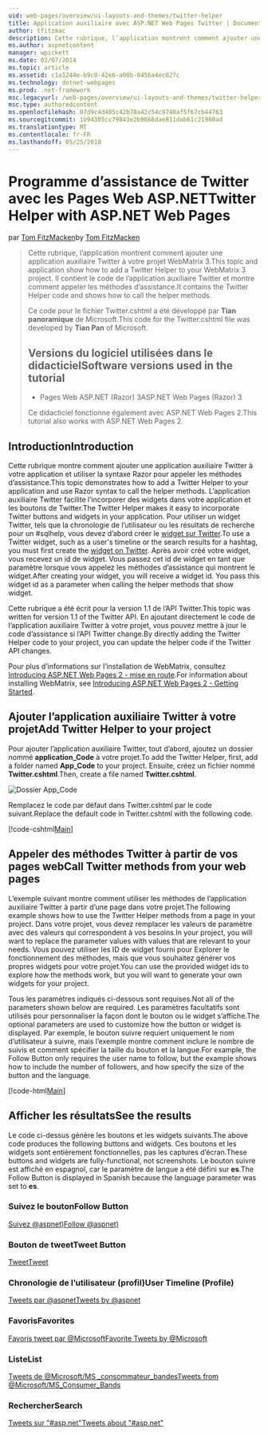 ```yaml
---
uid: web-pages/overview/ui-layouts-and-themes/twitter-helper
title: Application auxiliaire avec ASP.NET Web Pages Twitter | Documents Microsoft
author: tfitzmac
description: Cette rubrique, l’application montrent comment ajouter une application auxiliaire Twitter à votre projet WebMatrix 3. Il contient le code de l’application auxiliaire Twitter et montre comment appeler l’application d’assistance...
ms.author: aspnetcontent
manager: wpickett
ms.date: 02/07/2014
ms.topic: article
ms.assetid: c1a1244e-b9c8-42e6-a00b-8456a4ec027c
ms.technology: dotnet-webpages
ms.prod: .net-framework
msc.legacyurl: /web-pages/overview/ui-layouts-and-themes/twitter-helper
msc.type: authoredcontent
ms.openlocfilehash: 07d9c4d485c42b78a42c54c9740af5f67cb44763
ms.sourcegitcommit: 1b94305cc79843e2b0866dae811dab61c21980ad
ms.translationtype: MT
ms.contentlocale: fr-FR
ms.lasthandoff: 05/25/2018
---
```

<a name="twitter-helper-with-aspnet-web-pages"></a><span data-ttu-id="c1190-104">Programme d’assistance de Twitter avec les Pages Web ASP.NET</span><span class="sxs-lookup"><span data-stu-id="c1190-104">Twitter Helper with ASP.NET Web Pages</span></span>
====================
<span data-ttu-id="c1190-105">par [Tom FitzMacken](https://github.com/tfitzmac)</span><span class="sxs-lookup"><span data-stu-id="c1190-105">by [Tom FitzMacken](https://github.com/tfitzmac)</span></span>

> <span data-ttu-id="c1190-106">Cette rubrique, l’application montrent comment ajouter une application auxiliaire Twitter à votre projet WebMatrix 3.</span><span class="sxs-lookup"><span data-stu-id="c1190-106">This topic and application show how to add a Twitter Helper to your WebMatrix 3 project.</span></span> <span data-ttu-id="c1190-107">Il contient le code de l’application auxiliaire Twitter et montre comment appeler les méthodes d’assistance.</span><span class="sxs-lookup"><span data-stu-id="c1190-107">It contains the Twitter Helper code and shows how to call the helper methods.</span></span>
> 
> <span data-ttu-id="c1190-108">Ce code pour le fichier Twitter.cshtml a été développé par **Tian panoramique** de Microsoft.</span><span class="sxs-lookup"><span data-stu-id="c1190-108">This code for the Twitter.cshtml file was developed by **Tian Pan** of Microsoft.</span></span>
> 
> ## <a name="software-versions-used-in-the-tutorial"></a><span data-ttu-id="c1190-109">Versions du logiciel utilisées dans le didacticiel</span><span class="sxs-lookup"><span data-stu-id="c1190-109">Software versions used in the tutorial</span></span>
> 
> 
> - <span data-ttu-id="c1190-110">Pages Web ASP.NET (Razor) 3</span><span class="sxs-lookup"><span data-stu-id="c1190-110">ASP.NET Web Pages (Razor) 3</span></span>
>   
> 
> <span data-ttu-id="c1190-111">Ce didacticiel fonctionne également avec ASP.NET Web Pages 2.</span><span class="sxs-lookup"><span data-stu-id="c1190-111">This tutorial also works with ASP.NET Web Pages 2.</span></span>


## <a name="introduction"></a><span data-ttu-id="c1190-112">Introduction</span><span class="sxs-lookup"><span data-stu-id="c1190-112">Introduction</span></span>

<span data-ttu-id="c1190-113">Cette rubrique montre comment ajouter une application auxiliaire Twitter à votre application et utiliser la syntaxe Razor pour appeler les méthodes d’assistance.</span><span class="sxs-lookup"><span data-stu-id="c1190-113">This topic demonstrates how to add a Twitter Helper to your application and use Razor syntax to call the helper methods.</span></span> <span data-ttu-id="c1190-114">L’application auxiliaire Twitter facilite l’incorporer des widgets dans votre application et les boutons de Twitter.</span><span class="sxs-lookup"><span data-stu-id="c1190-114">The Twitter Helper makes it easy to incorporate Twitter buttons and widgets in your application.</span></span> <span data-ttu-id="c1190-115">Pour utiliser un widget Twitter, tels que la chronologie de l’utilisateur ou les résultats de recherche pour un #sqlhelp, vous devez d’abord créer le [widget sur Twitter](https://twitter.com/settings/widgets).</span><span class="sxs-lookup"><span data-stu-id="c1190-115">To use a Twitter widget, such as a user's timeline or the search results for a hashtag, you must first create the [widget on Twitter](https://twitter.com/settings/widgets).</span></span> <span data-ttu-id="c1190-116">Après avoir créé votre widget, vous recevez un id de widget. Vous passez cet id de widget en tant que paramètre lorsque vous appelez les méthodes d’assistance qui montrent le widget.</span><span class="sxs-lookup"><span data-stu-id="c1190-116">After creating your widget, you will receive a widget id. You pass this widget id as a parameter when calling the helper methods that show widget.</span></span>

<span data-ttu-id="c1190-117">Cette rubrique a été écrit pour la version 1.1 de l’API Twitter.</span><span class="sxs-lookup"><span data-stu-id="c1190-117">This topic was written for version 1.1 of the Twitter API.</span></span> <span data-ttu-id="c1190-118">En ajoutant directement le code de l’application auxiliaire Twitter à votre projet, vous pouvez mettre à jour le code d’assistance si l’API Twitter change.</span><span class="sxs-lookup"><span data-stu-id="c1190-118">By directly adding the Twitter Helper code to your project, you can update the helper code if the Twitter API changes.</span></span>

<span data-ttu-id="c1190-119">Pour plus d’informations sur l’installation de WebMatrix, consultez [Introducing ASP.NET Web Pages 2 - mise en route](../getting-started/introducing-aspnet-web-pages-2/getting-started.md).</span><span class="sxs-lookup"><span data-stu-id="c1190-119">For information about installing WebMatrix, see [Introducing ASP.NET Web Pages 2 - Getting Started](../getting-started/introducing-aspnet-web-pages-2/getting-started.md).</span></span>

## <a name="add-twitter-helper-to-your-project"></a><span data-ttu-id="c1190-120">Ajouter l’application auxiliaire Twitter à votre projet</span><span class="sxs-lookup"><span data-stu-id="c1190-120">Add Twitter Helper to your project</span></span>

<span data-ttu-id="c1190-121">Pour ajouter l’application auxiliaire Twitter, tout d’abord, ajoutez un dossier nommé **application\_Code** à votre projet.</span><span class="sxs-lookup"><span data-stu-id="c1190-121">To add the Twitter Helper, first, add a folder named **App\_Code** to your project.</span></span> <span data-ttu-id="c1190-122">Ensuite, créez un fichier nommé **Twitter.cshtml**.</span><span class="sxs-lookup"><span data-stu-id="c1190-122">Then, create a file named **Twitter.cshtml**.</span></span>

![Dossier App_Code](twitter-helper/_static/image1.png)

<span data-ttu-id="c1190-124">Remplacez le code par défaut dans Twitter.cshtml par le code suivant.</span><span class="sxs-lookup"><span data-stu-id="c1190-124">Replace the default code in Twitter.cshtml with the following code.</span></span>

[!code-cshtml[Main](twitter-helper/samples/sample1.cshtml)]

## <a name="call-twitter-methods-from-your-web-pages"></a><span data-ttu-id="c1190-125">Appeler des méthodes Twitter à partir de vos pages web</span><span class="sxs-lookup"><span data-stu-id="c1190-125">Call Twitter methods from your web pages</span></span>

<span data-ttu-id="c1190-126">L’exemple suivant montre comment utiliser les méthodes de l’application auxiliaire Twitter à partir d’une page dans votre projet.</span><span class="sxs-lookup"><span data-stu-id="c1190-126">The following example shows how to use the Twitter Helper methods from a page in your project.</span></span> <span data-ttu-id="c1190-127">Dans votre projet, vous devez remplacer les valeurs de paramètre avec des valeurs qui correspondent à vos besoins.</span><span class="sxs-lookup"><span data-stu-id="c1190-127">In your project, you will want to replace the parameter values with values that are relevant to your needs.</span></span> <span data-ttu-id="c1190-128">Vous pouvez utiliser les ID de widget fourni pour Explorer le fonctionnement des méthodes, mais que vous souhaitez générer vos propres widgets pour votre projet.</span><span class="sxs-lookup"><span data-stu-id="c1190-128">You can use the provided widget ids to explore how the methods work, but you will want to generate your own widgets for your project.</span></span>

<span data-ttu-id="c1190-129">Tous les paramètres indiqués ci-dessous sont requises.</span><span class="sxs-lookup"><span data-stu-id="c1190-129">Not all of the parameters shown below are required.</span></span> <span data-ttu-id="c1190-130">Les paramètres facultatifs sont utilisés pour personnaliser la façon dont le bouton ou le widget s’affiche.</span><span class="sxs-lookup"><span data-stu-id="c1190-130">The optional parameters are used to customize how the button or widget is displayed.</span></span> <span data-ttu-id="c1190-131">Par exemple, le bouton suivre requiert uniquement le nom d’utilisateur à suivre, mais l’exemple montre comment inclure le nombre de suivis et comment spécifier la taille du bouton et la langue.</span><span class="sxs-lookup"><span data-stu-id="c1190-131">For example, the Follow Button only requires the user name to follow, but the example shows how to include the number of followers, and how specify the size of the button and the language.</span></span>

[!code-html[Main](twitter-helper/samples/sample2.html)]

## <a name="see-the-results"></a><span data-ttu-id="c1190-132">Afficher les résultats</span><span class="sxs-lookup"><span data-stu-id="c1190-132">See the results</span></span>

<span data-ttu-id="c1190-133">Le code ci-dessus génère les boutons et les widgets suivants.</span><span class="sxs-lookup"><span data-stu-id="c1190-133">The above code produces the following buttons and widgets.</span></span> <span data-ttu-id="c1190-134">Ces boutons et les widgets sont entièrement fonctionnelles, pas les captures d’écran.</span><span class="sxs-lookup"><span data-stu-id="c1190-134">These buttons and widgets are fully-functional, not screenshots.</span></span> <span data-ttu-id="c1190-135">Le bouton suivre est affiché en espagnol, car le paramètre de langue a été défini sur **es**.</span><span class="sxs-lookup"><span data-stu-id="c1190-135">The Follow Button is displayed in Spanish because the language parameter was set to **es**.</span></span>

### <a name="follow-button"></a><span data-ttu-id="c1190-136">Suivez le bouton</span><span class="sxs-lookup"><span data-stu-id="c1190-136">Follow Button</span></span>

[<span data-ttu-id="c1190-137">Suivez @aspnet)</span><span class="sxs-lookup"><span data-stu-id="c1190-137">Follow @aspnet)</span></span>](https://twitter.com/aspnet)<script>!function (d, s, id) { var js, fjs = d.getElementsByTagName(s)[0], p = /^http:/.test(d.location) ? 'http' : 'https'; if (!d.getElementById(id)) { js = d.createElement(s); js.id = id; js.src = p + '://platform.twitter.com/widgets.js'; fjs.parentNode.insertBefore(js, fjs); } }(document, 'script', 'twitter-wjs');</script>

### <a name="tweet-button"></a><span data-ttu-id="c1190-138">Bouton de tweet</span><span class="sxs-lookup"><span data-stu-id="c1190-138">Tweet Button</span></span>

[<span data-ttu-id="c1190-139">Tweet</span><span class="sxs-lookup"><span data-stu-id="c1190-139">Tweet</span></span>](https://twitter.com/share)<script>!function (d, s, id) { var js, fjs = d.getElementsByTagName(s)[0], p = /^http:/.test(d.location) ? 'http' : 'https'; if (!d.getElementById(id)) { js = d.createElement(s); js.id = id; js.src = p + '://platform.twitter.com/widgets.js'; fjs.parentNode.insertBefore(js, fjs); } }(document, 'script', 'twitter-wjs');</script>

### <a name="user-timeline-profile"></a><span data-ttu-id="c1190-140">Chronologie de l’utilisateur (profil)</span><span class="sxs-lookup"><span data-stu-id="c1190-140">User Timeline (Profile)</span></span>

[<span data-ttu-id="c1190-141">Tweets par @aspnet</span><span class="sxs-lookup"><span data-stu-id="c1190-141">Tweets by @aspnet</span></span>](https://twitter.com/aspnet)<script>!function (d, s, id) { var js, fjs = d.getElementsByTagName(s)[0], p = /^http:/.test(d.location) ? 'http' : 'https'; if (!d.getElementById(id)) { js = d.createElement(s); js.id = id; js.src = p + "://platform.twitter.com/widgets.js"; fjs.parentNode.insertBefore(js, fjs); } }(document, "script", "twitter-wjs");</script>

### <a name="favorites"></a><span data-ttu-id="c1190-142">Favoris</span><span class="sxs-lookup"><span data-stu-id="c1190-142">Favorites</span></span>

[<span data-ttu-id="c1190-143">Favoris tweet par @Microsoft</span><span class="sxs-lookup"><span data-stu-id="c1190-143">Favorite Tweets by @Microsoft</span></span>](https://twitter.com/Microsoft/favorites)<script>!function (d, s, id) { var js, fjs = d.getElementsByTagName(s)[0], p = /^http:/.test(d.location) ? 'http' : 'https'; if (!d.getElementById(id)) { js = d.createElement(s); js.id = id; js.src = p + "://platform.twitter.com/widgets.js"; fjs.parentNode.insertBefore(js, fjs); } }(document, "script", "twitter-wjs");</script>

### <a name="list"></a><span data-ttu-id="c1190-144">Liste</span><span class="sxs-lookup"><span data-stu-id="c1190-144">List</span></span>

[<span data-ttu-id="c1190-145">Tweets de @Microsoft/MS \_consommateur\_bandes</span><span class="sxs-lookup"><span data-stu-id="c1190-145">Tweets from @Microsoft/MS\_Consumer\_Bands</span></span>](https://twitter.com/microsoft/ms-consumer-brands/)<script>!function (d, s, id) { var js, fjs = d.getElementsByTagName(s)[0], p = /^http:/.test(d.location) ? 'http' : 'https'; if (!d.getElementById(id)) { js = d.createElement(s); js.id = id; js.src = p + "://platform.twitter.com/widgets.js"; fjs.parentNode.insertBefore(js, fjs); } }(document, "script", "twitter-wjs");</script>

### <a name="search"></a><span data-ttu-id="c1190-146">Rechercher</span><span class="sxs-lookup"><span data-stu-id="c1190-146">Search</span></span>

[<span data-ttu-id="c1190-147">Tweets sur &quot;#asp.net&quot;</span><span class="sxs-lookup"><span data-stu-id="c1190-147">Tweets about &quot;#asp.net&quot;</span></span>](https://twitter.com/search?q=%23asp.net)<script>!function (d, s, id) { var js, fjs = d.getElementsByTagName(s)[0], p = /^http:/.test(d.location) ? 'http' : 'https'; if (!d.getElementById(id)) { js = d.createElement(s); js.id = id; js.src = p + "://platform.twitter.com/widgets.js"; fjs.parentNode.insertBefore(js, fjs); } }(document, "script", "twitter-wjs");</script>
